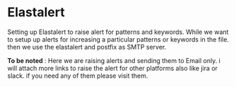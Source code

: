 # Elastalert
Setting up Elastalert to raise alert for patterns and keywords. While we want to setup up alerts for increasing a particular patterns or keywords in the file. then we use the elastalert and postfix as SMTP server. 

**To be noted** : Here we are raising alerts and sending them to Email only. i will attach more links to raise the alert for other platforms also like jira or slack. if you need any of them please visit them. 


